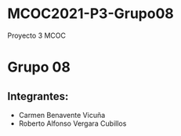 # MCOC2021-P3-Grupo08
Proyecto 3 MCOC

# Grupo 08 

## Integrantes:
* Carmen Benavente Vicuña
* Roberto Alfonso Vergara Cubillos
